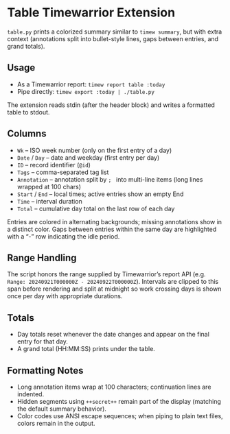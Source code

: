 # Table Timewarrior Extension

`table.py` prints a colorized summary similar to `timew summary`, but with extra context (annotations split into bullet-style lines, gaps between entries, and grand totals).

## Usage

- As a Timewarrior report: `timew report table :today`
- Pipe directly: `timew export :today | ./table.py`

The extension reads stdin (after the header block) and writes a formatted table to stdout.

## Columns

- `Wk` – ISO week number (only on the first entry of a day)
- `Date` / `Day` – date and weekday (first entry per day)
- `ID` – record identifier (`@id`)
- `Tags` – comma-separated tag list
- `Annotation` – annotation split by `; ` into multi-line items (long lines wrapped at 100 chars)
- `Start` / `End` – local times; active entries show an empty End
- `Time` – interval duration
- `Total` – cumulative day total on the last row of each day

Entries are colored in alternating backgrounds; missing annotations show in a distinct color. Gaps between entries within the same day are highlighted with a “-” row indicating the idle period.

## Range Handling

The script honors the range supplied by Timewarrior’s report API (e.g. `Range: 20240921T000000Z - 20240922T000000Z`). Intervals are clipped to this span before rendering and split at midnight so work crossing days is shown once per day with appropriate durations.

## Totals

- Day totals reset whenever the date changes and appear on the final entry for that day.
- A grand total (HH:MM:SS) prints under the table.

## Formatting Notes

- Long annotation items wrap at 100 characters; continuation lines are indented.
- Hidden segments using `++secret++` remain part of the display (matching the default summary behavior).
- Color codes use ANSI escape sequences; when piping to plain text files, colors remain in the output.

